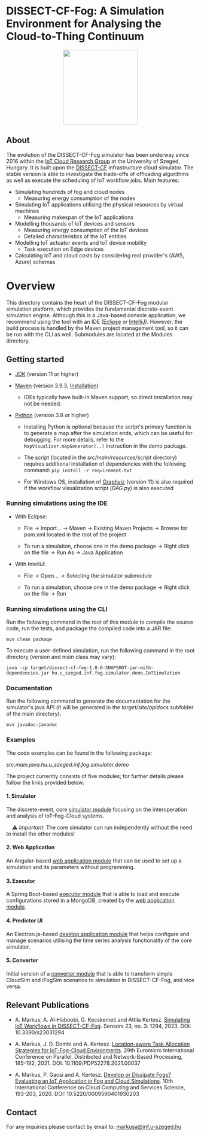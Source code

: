 # DISSECT-CF-Fog: A Simulation Environment for Analysing the Cloud-to-Thing Continuum

<p align="center">
<img width="200" src="https://www.inf.u-szeged.hu/~markusa/dcf-logo-min.png"/>
</p>

## About
The evolution of the DISSECT-CF-Fog simulator has been underway since 2016 within the [IoT Cloud Research Group] at the University of Szeged, Hungary. It is built upon the [DISSECT-CF] infrastructure cloud simulator. The stable version is able to investigate the trade-offs of offloading algorithms as well as execute the scheduling of IoT workflow jobs. Main features:

- Simulating hundreds of fog and cloud nodes
    * Measuring energy consumption of the nodes
- Simulating IoT applications utilising the physical resources by virtual machines
    * Measuring makespan of the IoT applications
- Modelling thousands of IoT devices and sensors
    * Measuring energy consumption of the IoT devices
    * Detailed characteristics of the IoT entities
- Modelling IoT actuator events and IoT device mobility
    * Task execution on Edge devices
- Calculating IoT and cloud costs by considering real provider's (AWS, Azure) schemas

# Overview

This directory contains the heart of the DISSECT-CF-Fog modular simulation platform, which provides the fundamental discrete-event simulation engine. Although this is a Java-based console application, we recommend using the tool with an IDE ([Eclipse] or [IntelliJ]). However, the build process is handled by the Maven project management tool, so it can be run with the CLI as well.
Submodules are located at the Modules directory.

## Getting started

* [JDK] (version 11 or higher)

* [Maven] (version 3.9.3, [Installation])

    * IDEs typically have built-in Maven support, so direct installation may not be needed.

* [Python] (version 3.8 or higher)

    * Installing Python is optional because the script's primary function is to generate a map after the simulation ends, which can be useful for debugging. For more details, refer to the `MapVisualiser.mapGenerator(..)` instruction in the demo package.

    * The script (located in the *src/main/resources/script* directory) requires additional installation of dependencies with the following command: `pip install -r requirement.txt`

    * For Windows OS, installation of [Graphviz] (version 11) is also required if the workflow visualization script (*DAG.py*) is also executed

### Running simulations using the IDE

* With Eclipse:

    * File -> Import... -> Maven -> Existing Maven Projects -> Browse for pom.xml located in the root of the project

    * To run a simulation, choose one in the demo package -> Right click on the file -> Run As -> Java Application

* With IntelliJ:

    * File -> Open... -> Selecting the simulator submodule

    * To run a simulation, choose one in the demo package -> Right click on the file -> Run

### Running simulations using the CLI

Run the following command in the root of this module to compile the source code, run the tests, and package the compiled code into a JAR file:

`mvn clean package`

To execute a user-defined simulation, run the following command in the root directory (version and main class may vary):

`java -cp target/dissect-cf-fog-1.0.0-SNAPSHOT-jar-with-dependencies.jar hu.u_szeged.inf.fog.simulator.demo.IoTSimulation`

### Documentation

Run the following command to generate the documentation for the simulator's java API (it will be generated in the *target/site/apidocs* subfolder of the main directory):

`mvn javadoc:javadoc`

### Examples

The code examples can be found in the following package:

*src.main.java.hu.u_szeged.inf.fog.simulator.demo*


[Eclipse]: https://www.eclipse.org/downloads/
[IntelliJ]: https://www.jetbrains.com/idea/download
[JDK]: https://www.oracle.com/java/technologies/javase/jdk11-archive-downloads.html
[Maven]: https://maven.apache.org/download.cgi
[Installation]: https://maven.apache.org/install.html
[Python]: https://www.python.org/downloads/
[Graphviz]: https://graphviz.org/download/
The project currently consists of five modules; for further details please follow the links provided below:

#### 1. Simulator

The discrete-event, core [simulator module] focusing on the interoperation and analysis of IoT-Fog-Cloud systems.

&nbsp;&nbsp;&nbsp; ⚠️ *Important*: The core simulator can run independently without the need to install the other modules!

#### 2. Web Application

An Angular-based [web application module] that can be used to set up a simulation and its parameters without programming.

#### 3. Executor

A Spring Boot-based [executor module] that is able to load and execute configurations stored in a MongoDB, created by the [web application module].

#### 4. Predictor UI

An Electron.js-based [desktop application module] that helps configure and manage scenarios utilising the time series analysis functionality of the core simulator.

#### 5. Converter

Initial version of a [converter module] that is able to transform simple CloudSim and iFogSim scenarios to simulation in DISSECT-CF-Fog, and vice versa.

## Relevant Publications

- A. Markus, A. Al-Haboobi, G. Kecskemeti and Attila Kertesz. [Simulating IoT Workflows in DISSECT-CF-Fog]. Sensors 23, no. 3: 1294, 2023. DOI: 10.3390/s23031294

- A. Markus, J. D. Dombi and A. Kertesz. [Location-aware Task Allocation Strategies for IoT-Fog-Cloud Environments]. 29th Euromicro International Conference on Parallel, Distributed and Network-Based Processing, 185-192, 2021. DOI: 10.1109/PDP52278.2021.00037

- A. Markus, P. Gacsi and A. Kertesz. [Develop or Dissipate Fogs? Evaluating an IoT Application in Fog and Cloud Simulations]. 10th International Conference on Cloud Computing and Services Science, 193-203, 2020. DOI: 10.5220/0009590401930203

## Contact

For any inquiries please contact by email to: markusa@inf.u-szeged.hu

[DISSECT-CF]: <https://github.com/kecskemeti/dissect-cf>
[IoT Cloud Research Group]: <https://www.sed.inf.u-szeged.hu/iotcloud>

[simulator module]: https://github.com/sed-inf-u-szeged/DISSECT-CF-Fog/tree/master/simulator
[web application module]: <https://github.com/sed-inf-u-szeged/DISSECT-CF-Fog/tree/master/webapp>
[executor module]: https://github.com/sed-inf-u-szeged/DISSECT-CF-Fog/tree/master/executor
[desktop application module]: <https://github.com/sed-inf-u-szeged/DISSECT-CF-Fog/tree/master/predictor-ui>
[converter module]: <https://github.com/sed-inf-u-szeged/DISSECT-CF-Fog/tree/master/converter>

[Simulating IoT Workflows in DISSECT-CF-Fog]: <https://doi.org/10.3390/s23031294>
[Location-aware Task Allocation Strategies for IoT-Fog-Cloud Environments]: <https://doi.org/10.1109/PDP52278.2021.00037>
[Develop or Dissipate Fogs? Evaluating an IoT Application in Fog and Cloud Simulations]: <https://doi.org/10.5220/0009590401930203>
